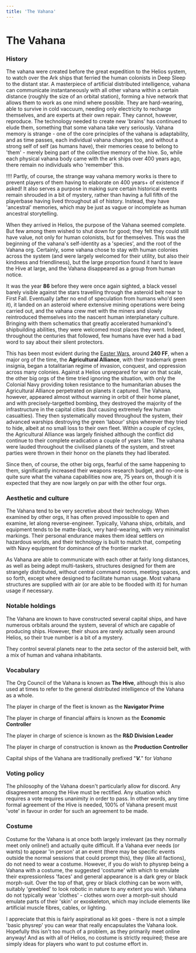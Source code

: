 ```yaml
---
title: 'The Vahana'
---
```


# The Vahana

### History

The vahana were created before the great expedition to the Helios system, to watch over the Ark ships that ferried the human colonists in Deep Sleep to the distant star. A masterpiece of artificial distributed intelligence, vahana can communicate instantaneously with all other vahana within a certain distance (roughly the size of an orbital station), forming a hive network that allows them to work as one mind where possible. They are hard-wearing, able to survive in cold vaccuum, needing only electricity to recharge themselves, and are experts at their own repair. They cannot, however, reproduce. The technology needed to create new 'brains' has continued to elude them, something that some vahana take very seriously. Vahana memory is strange - one of the core principles of the vahana is adaptability, and as time passes, each individual vahana changes too, and without a strong self of self (as humans have), their memories cease to belong to 'them' - merely being part of the collective memory of the hive. So, while each physical vahana body came with the ark ships over 400 years ago, there remain no individuals who 'remember' this.

!!!! Partly, of course, the strange way vahana memory works is there to prevent players of them having to elaborate on 400 years+ of existence if asked! It also serves a purpose in making sure certain historical events remain shrouded in a bit of mystery, rather than having a full fifth of the playerbase having lived throughout all of history. Instead, they have 'ancestral' memories, which may be just as vague or incomplete as human ancestral storytelling.

When they arrived in Helios, the purpose of the Vahana seemed complete. But few among them wished to shut down for good; they felt they could still have value, not only for human colonists, but for themselves. This was the beginning of the vahana's self-identity as a 'species', and the root of the Vahana org. Certainly, some vahana chose to stay with human colonies across the system (and were largely welcomed for their utility, but also their kindness and friendliness), but the large proportion found it hard to leave the Hive at large, and the Vahana disappeared as a group from human notice.

It was the year **86** before they were once again sighted, a black vessel barely visible against the stars travelling through the asteroid belt near to First Fall. Eventually (after no end of speculation from humans who'd seen it), it landed on an asteroid where extensive mining operations were being carried out, and the vahana crew met with the miners and slowly reintroduced themselves into the nascent human interplanetary culture. Bringing with them schematics that greatly accelerated humankind's shipbuilding abilities, they were welcomed most places they went. Indeed, throughout the centuries that followed, few humans have ever had a bad word to say about their silent protectors.

This has been most evident during the [Easter Wars](/history), around **240 FF**, when a major org of the time, the **Agricultural Alliance**, with their trademark green insignia, began a totalitarian regime of invasion, conquest, and oppression across many colonies. Against a Helios unprepared for war on that scale, the other big orgs of the time tried ignoring the situation, with only the Colonial Navy providing token resistance to the humanitarian abuses the Agricultural Alliance perpetrated on planets it captured. The Vahana, however, appeared almost without warning in orbit of their home planet, and with precisely-targetted bombing, they destroyed the majority of the infrastructure in the capital cities (but causing extremely few human casualties). They then systematically moved throughout the system, their advanced warships destroying the green 'labour' ships wherever they tried to hide, albeit at no small loss to their own fleet. Within a couple of cycles, the Agricultural Alliance was largely finished although the conflict did continue to their complete eradication a couple of years later. The vahana were lauded throughout the civilised planets of the system, and street parties were thrown in their honor on the planets they had liberated.

Since then, of course, the other big orgs, fearful of the same happening to them, significantly increased their weapons research budget, and no-one is quite sure what the vahana capabilities now are, 75 years on, though it is expected that they are now largely on par with the other four orgs.

### Aesthetic and culture

The Vahana tend to be very secretive about their technology. When examined by other orgs, it has often proved impossible to open and examine, let along reverse-engineer. Typically, Vahana ships, orbitals, and equipment tends to be matte-black, very hard-wearing, with very minimalist markings. Their personal endurance makes them ideal settlers on hazardous worlds, and their technology is built to match that, competing with Navy equipment for dominance of the frontier market.

As Vahana are able to communicate with each other at fairly long distances, as well as being adept multi-taskers, structures designed for them are strangely distributed, without central command rooms, meeting spaces, and so forth, except where designed to facilitate human usage. Most vahana structures are supplied with air (or are able to be flooded with it) for human usage if necessary.

### Notable holdings

The Vahana are known to have constructed several capital ships, and have numerous orbitals around the system, several of which are capable of producing ships. However, their shuos are rarely actually seen around Helios, so their true number is a bit of a mystery.

They control several planets near to the zeta sector of the asteroid belt, with a mix of human and vahana inhabitants.

### Vocabulary
The Org Council of the Vahana is known as **The Hive**, although this is also used at times to refer to the general distributed intelligence of the Vahana as a whole.

The player in charge of the fleet is known as the **Navigator Prime**

The player in charge of financial affairs is known as the **Economic Controller**

The player in charge of science is known as the **R&D Division Leader**

The player in charge of construction is known as the **Production Controller**

Capital ships of the Vahana are traditionally prefixed "**_V._**" for _Vahana_

### Voting policy
The philosophy of the Vahana doesn't particularly allow for discord. Any disagreement among the Hive must be rectified. Any situation which requires a vote requires unanimity in order to pass. In other words, any time formal agreement of the Hive is needed, 100% of Vahana present must 'vote' in favour in order for such an agreement to be made.

### Costume
Costume for the Vahana is at once both largely irrelevant (as they normally meet only online!) and actually quite difficult. If a Vahana ever needs (or wants) to appear 'in person' at an event (there may be specific events outside the normal sessions that could prompt this), they (like all factions), do not need to wear a costume. However, if you do wish to physrep being a Vahana with a costume, the suggested 'costume' with which to emulate their expressionless 'faces' and general appearance is a dark grey or black morph-suit. Over the top of that, grey or black clothing can be worn with, suitably 'greebled' to look robotic in nature to any extent you wish. Vahana do not typically wear 'clothes' - clothes worn over a morph-suit should emulate parts of their 'skin' or exoskeleton, which may include elements like artificial muscle fibres, cables, or lighting.

I appreciate that this is fairly aspirational as kit goes - there is not a simple 'basic physrep' you can wear that really encapsulates the Vahana look. Hopefully this isn't too much of a problem, as they primarily meet online anyway! And as with all of Helios, no costume is strictly required; these are simply ideas for players who want to put costume effort in.
